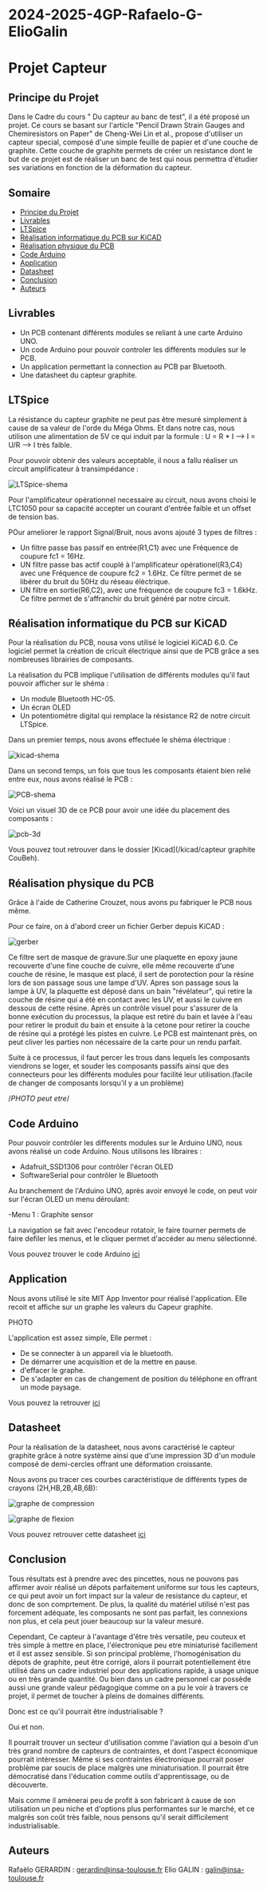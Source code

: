 # 2024-2025-4GP-Rafaelo-G-ElioGalin

# Projet Capteur

## Principe du Projet
Dans le Cadre du cours " Du capteur au banc de test", il a été proposé un projet.
Ce cours se basant sur l'article "Pencil Drawn Strain Gauges and Chemiresistors on Paper" de Cheng-Wei Lin et al., propose d'utiliser un capteur special, composé d'une simple feuille de papier et d'une couche de graphite. Cette couche de graphite permets de créer un resistance dont le but de ce projet est de réaliser un banc de test qui nous permettra d'étudier ses variations en fonction de la déformation du capteur.


## Somaire

- [Principe du Projet](#principe-du-projet)
- [Livrables](#livrables)
- [LTSpice](#ltspice)
- [Réalisation informatique du PCB sur KiCAD](#Realisation-informatique-du-pcb-sur-kicad)
- [Réalisation physique du PCB](#Réalisation-physique-du-PCB)
- [Code Arduino](#code-arduino)
- [Application](#application)
- [Datasheet](#datasheet)
- [Conclusion](#conclusion)
- [Auteurs](#auteurs)



## Livrables

- Un PCB contenant différents modules se reliant à une carte Arduino UNO.
- Un code Arduino pour pouvoir controler les différents modules sur le PCB.
- Un application permettant la connection au PCB par Bluetooth.
- Une datasheet du capteur graphite.


## LTSpice 

La résistance du capteur graphite ne peut pas être mesuré simplement à cause de sa valeur de l'orde du Méga Ohms. Et dans notre cas, nous utilison une alimentation de 5V ce qui induit par la formule :
U = R * I --> I = U/R --> I très faible.

Pour pouvoir obtenir des valeurs acceptable, il nous a fallu réaliser un circuit amplificateur à transimpédance : 

![LTSpice-shema](/Photos/Circuit-LTSpice.PNG)

Pour l'amplificateur opérationnel necessaire au circuit, nous avons choisi le LTC1050 pour sa capacité accepter un courant d'entrée faible et un offset de tension bas.

POur ameliorer le rapport Signal/Bruit, nous avons ajouté 3 types de filtres : 

- Un filtre passe bas passif en entrée(R1,C1) avec une Fréquence de coupure fc1 = 16Hz.
- UN filtre passe bas actif couplé à l'amplificateur opérationel(R3,C4) avec une Fréquence de coupure fc2 = 1.6Hz. Ce filtre permet de se libérer du bruit du 50Hz du réseau élèctrique.
- UN filtre en sortie(R6,C2), avec une fréquence de coupure fc3 = 1.6kHz. Ce filtre permet de s'affranchir du bruit généré par notre circuit.

## Réalisation informatique du PCB sur KiCAD

Pour la réalisation du PCB, nousa vons utilisé le logiciel KiCAD 6.0. Ce logiciel permet la création de cricuit électrique ainsi que de PCB grâce a ses nombreuses librairies de composants.

La réalisation du PCB implique l'utilisation de différents modules qu'il faut pouvoir afficher sur le shéma : 

- Un module Bluetooth HC-05.
- Un écran OLED
- Un potentiomètre digital qui remplace la résistance R2 de notre circuit LTSpice.

Dans un premier temps, nous avons effectuée le shéma électrique : 

![kicad-shema](/Photos/Kicad-photo.png)

Dans un second temps, un fois que tous les composants étaient bien relié entre eux, nous avons réalisé le PCB :

![PCB-shema](/Photos/PCB-Projet-Capteur.PNG)

Voici un visuel 3D de ce PCB pour avoir une idée du placement des composants :

![pcb-3d](/Photos/Vue-3D-PCB.PNG)

Vous pouvez tout retrouver dans le dossier [Kicad](/kicad/capteur graphite CouBeh).

## Réalisation physique du PCB

Grâce à l'aide de Catherine Crouzet, nous avons pu fabriquer le PCB nous même.

Pour ce faire, on à d'abord creer un fichier Gerber depuis KiCAD :

![gerber](/Photos/Gerber.PNG)

Ce filtre sert de masque de gravure.Sur une plaquette en epoxy jaune recouverte d'une fine couche de cuivre, elle même recouverte d'une couche de résine, le masque est placé, il sert de porotection pour la résine lors de son passage sous une lampe d'UV. Apres son passage sous la lampe à UV, la plaquette est déposé dans un bain "révélateur", qui retire la couche de résine qui a été en contact avec les UV, et aussi le cuivre en dessous de cette résine. Après un contrôle visuel pour s'assurer de la bonne exécution du processus, la plaque est retiré du bain et lavée à l'eau pour retirer le produit du bain et ensuite à la cetone pour retirer la couche de résine qui a protégé les pistes en cuivre. Le PCB est maintenant près, on peut cliver les parties non nécessaire de la carte pour un rendu parfait.

Suite à ce processus, il faut percer les trous dans lequels les composants viendrons se loger, et souder les composants passifs ainsi que des connecteurs pour les différents modules pour facilité leur utilisation.(facile de changer de composants lorsqu'il y a un problème)

/*PHOTO peut etre*/

## Code Arduino

Pour pouvoir contrôler les differents modules sur le Arduino UNO, nous avons réalisé un code Arduino. Nous utilisons les libraires : 

- Adafruit_SSD1306 pour contrôler l'écran OLED
- SoftwareSerial pour contrôler le Bluetooth


Au branchement de l'Arduino UNO, après avoir envoyé le code, on peut voir sur l'écran OLED un menu déroulant:

-Menu 1 : Graphite sensor

La navigation se fait avec l'encodeur rotatoir, le faire tourner permets de faire defiler les menus, et le cliquer permet d'accéder au menu sélectionné.

Vous pouvez trouver le code Arduino [ici]()

## Application

Nous avons utilisé  le site MIT App Inventor pour réalisé l'application. Elle recoit et affiche sur un graphe les valeurs du Capeur graphite.

PHOTO

L'application est assez simple, Elle permet :
- De se connecter à un appareil via le bluetooth.
- De démarrer une acquisition et de la mettre en pause.
- d'effacer le graphe.
- De s'adapter en cas de changement de position du téléphone en offrant un mode paysage.

Vous pouvez la retrouver [ici](/Application-Projet-Capteur/)

## Datasheet

Pour la réalisation de la datasheet, nous avons caractérisé le capteur graphite grâce à notre système ainsi que d'une impression 3D d'un module composé de demi-cercles offrant une déformation croissante.

Nous avons pu tracer ces courbes caractéristique de différents types de crayons (2H,HB,2B,4B,6B): 

![graphe de compression](/Photos/Graphe-compression.PNG)

![graphe de flexion](/Photos/Graphe-Flexion.PNG)

Vous pouvez retrouver cette datasheet [ici](/Datasheet/)

## Conclusion

Tous résultats est à  prendre avec des pincettes, nous ne pouvons pas affirmer avoir réalisé un dépots parfaitement uniforme sur tous les capteurs, ce qui peut avoir un fort impact sur la valeur de resistance du capteur, et donc de son comprtement. De plus, la qualité du matériel utilisé n'est pas forcement adéquate, les composants ne sont pas parfait, les connexions non plus, et cela peut jouer beaucoup sur la valeur mesuré.

Cependant, Ce capteur à l'avantage d'être très versatile, peu couteux et très simple à mettre en place, l'électronique peu etre miniaturisé facillement et il est assez sensible. Si son principal problème, l'homogénisation du dépots de graphite, peut être corrigé, alors il pourrait potentiellement être utilisé dans un cadre industriel pour des applications rapide, à usage unique ou en très grande quantité.
Ou bien dans un cadre personnel car possède aussi une grande valeur pédagogique comme on a pu le voir à travers ce projet, il permet de toucher à pleins de domaines différents. 

Donc est ce qu'il pourrait être industrialisable ? 

Oui et non.

Il pourrait trouver un secteur d'utilisation comme l'aviation qui a besoin d'un très grand nombre de capteurs de contraintes, et dont l'aspect économique pourrait intéresser. Même si ses contraintes électronique pourrait poser problème par soucis de place malgrès une miniaturisation. 
Il pourrait être démocratisé dans l'éducation comme outils d'apprentissage, ou de découverte. 

Mais comme il amènerai peu de profit à son fabricant à cause de son utilisation un peu niche et d'options plus performantes sur le marché, et ce malgrès son coût très faible, nous pensons qu'il serait difficilement industrialisable. 

## Auteurs

Rafaëlo GERARDIN : <gerardin@insa-toulouse.fr>
Elio GALIN : <galin@insa-toulouse.fr>

